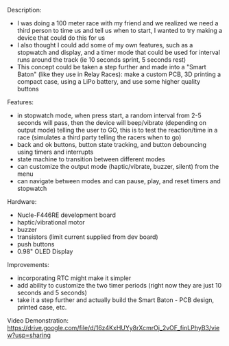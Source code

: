 Description: 
- I was doing a 100 meter race with my friend and we realized we need a third person to time us and tell us when to start, I wanted to try making a device that could do this for us 
- I also thought I could add some of my own features, such as a stopwatch and display, and a timer mode that could be used for interval runs around the track (ie 10 seconds sprint, 5 seconds rest)
- This concept could be taken a step further and made into a "Smart Baton" (like they use in Relay Races): make a custom PCB, 3D printing a compact case, using a LiPo battery, and use some higher quality buttons

Features:
- in stopwatch mode, when press start, a random interval from 2-5 seconds will pass, then the device will beep/vibrate (depending on output mode) telling the user to GO, this is to test the reaction/time in a race (simulates a third party telling the racers when to go)
- back and ok buttons, button state tracking, and button debouncing using timers and interrupts
- state machine to transition between different modes
- can customize the output mode (haptic/vibrate, buzzer, silent) from the menu
- can navigate between modes and can pause, play, and reset timers and stopwatch 

Hardware:
- Nucle-F446RE development board
- haptic/vibrational motor
- buzzer
- transistors (limit current supplied from dev board)
- push buttons
- 0.98" OLED Display

Improvements:
- incorporating RTC might make it simpler
- add ability to customize the two timer periods (right now they are just 10 seconds and 5 seconds)
- take it a step further and actually build the Smart Baton - PCB design, printed case, etc. 

Video Demonstration:
https://drive.google.com/file/d/16z4KxHUYy8rXcmrOj_2vOF_finLPhyB3/view?usp=sharing

